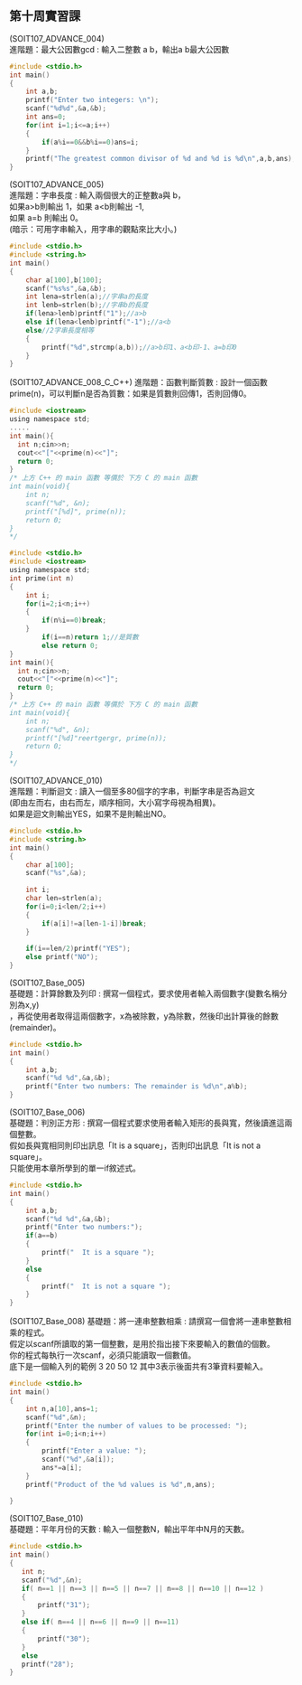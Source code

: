 ## 第十周實習課

(SOIT107_ADVANCE_004)   
進階題：最大公因數gcd : 輸入二整數 a b，輸出a b最大公因數 
```c
#include <stdio.h>
int main()
{
	int a,b;
	printf("Enter two integers: \n");
	scanf("%d%d",&a,&b);
	int ans=0;
	for(int i=1;i<=a;i++)
	{
		if(a%i==0&&b%i==0)ans=i;
	}
	printf("The greatest common divisor of %d and %d is %d\n",a,b,ans);
}
```


(SOIT107_ADVANCE_005)   
進階題：字串長度 : 輸入兩個很大的正整數a與 b，  
如果a>b則輸出 1，如果 a<b則輸出 -1,  
如果 a=b 則輸出 0。   
(暗示：可用字串輸入，用字串的觀點來比大小。) 
```c
#include <stdio.h>
#include <string.h>
int main()
{
	char a[100],b[100];
	scanf("%s%s",&a,&b);
	int lena=strlen(a);//字串a的長度
	int lenb=strlen(b);//字串b的長度
	if(lena>lenb)printf("1");//a>b
	else if(lena<lenb)printf("-1");//a<b
	else//2字串長度相等 
	{
		printf("%d",strcmp(a,b));//a>b印1、a<b印-1、a=b印0
	}
}
```

(SOIT107_ADVANCE_008_C_C++) 進階題：函數判斷質數 : 設計一個函數prime(n)，可以判斷n是否為質數：如果是質數則回傳1，否則回傳0。
```c
#include <iostream>
using namespace std;
.....
int main(){
  int n;cin>>n;
  cout<<"["<<prime(n)<<"]";
  return 0;
}
/* 上方 C++ 的 main 函數 等價於 下方 C 的 main 函數
int main(void){
    int n;
    scanf("%d", &n);
    printf("[%d]", prime(n));
    return 0;
}
*/
```

```c
#include <stdio.h>
#include <iostream>
using namespace std;
int prime(int n)
{
	int i;
	for(i=2;i<n;i++)
	{
		if(n%i==0)break;
	}
		if(i==n)return 1;//是質數
		else return 0;
}
int main(){
  int n;cin>>n;
  cout<<"["<<prime(n)<<"]";
  return 0;
}
/* 上方 C++ 的 main 函數 等價於 下方 C 的 main 函數
int main(void){
    int n;
    scanf("%d", &n);
    printf("[%d]"reertgergr, prime(n));
    return 0;
}
*/


```

(SOIT107_ADVANCE_010)   
進階題：判斷迴文 : 讀入一個至多80個字的字串，判斷字串是否為迴文  
(即由左而右，由右而左，順序相同，大小寫字母視為相異)。  
如果是迴文則輸出YES，如果不是則輸出NO。
```c
#include <stdio.h>
#include <string.h>
int main()
{
	char a[100];
	scanf("%s",&a);
	
	int i;
	char len=strlen(a);
	for(i=0;i<len/2;i++)
	{
		if(a[i]!=a[len-1-i])break;
	}
	
	if(i==len/2)printf("YES");
	else printf("NO");
}
```

(SOIT107_Base_005)  
基礎題：計算餘數及列印 : 撰寫一個程式，要求使用者輸入兩個數字(變數名稱分別為x,y)  
，再從使用者取得這兩個數字，x為被除數，y為除數，然後印出計算後的餘數(remainder)。  
```c
#include <stdio.h>
int main()
{
	int a,b;
	scanf("%d %d",&a,&b);
	printf("Enter two numbers: The remainder is %d\n",a%b);
}
```

(SOIT107_Base_006)  
基礎題：判別正方形 : 撰寫一個程式要求使用者輸入矩形的長與寬，然後讀進這兩個整數。  
假如長與寬相同則印出訊息「It is a square」，否則印出訊息「It is not a square」。  
只能使用本章所學到的單一if敘述式。
```c
#include <stdio.h>
int main()
{
	int a,b;
	scanf("%d %d",&a,&b);
	printf("Enter two numbers:");
	if(a==b)
	{
		printf("  It is a square ");
	}
	else
	{
		printf("  It is not a square ");
	}
}
```
(SOIT107_Base_008) 基礎題：將一連串整數相乘 : 請撰寫一個會將一連串整數相乘的程式。  
假定以scanf所讀取的第一個整數，是用於指出接下來要輸入的數值的個數。  
你的程式每執行一次scanf，必須只能讀取一個數值。  
底下是一個輸入列的範例 3 20 50 12 其中3表示後面共有3筆資料要輸入。
```c
#include <stdio.h>
int main()
{
	int n,a[10],ans=1;
	scanf("%d",&n);
	printf("Enter the number of values to be processed: ");
	for(int i=0;i<n;i++)
	{
		printf("Enter a value: ");
		scanf("%d",&a[i]);
		ans*=a[i];
	}
	printf("Product of the %d values is %d",n,ans);
	
}
```

(SOIT107_Base_010)   
基礎題：平年月份的天數 : 輸入一個整數N，輸出平年中N月的天數。
 ```c
 #include <stdio.h>
int main()
{
	int n;
	scanf("%d",&n);
	if( n==1 || n==3 || n==5 || n==7 || n==8 || n==10 || n==12 )
	{
		printf("31");
	}
	else if( n==4 || n==6 || n==9 || n==11)
	{
		printf("30");
	}
	else
	printf("28");
}
 ```
